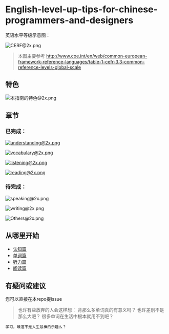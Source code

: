 # English-level-up-tips-for-chinese-programmers-and-designers

英语水平等级示意图：

![CERF@2x.png](https://ooo.0o0.ooo/2017/06/05/5934bb9a2e3bc.png)
>本图主要参考 http://www.coe.int/en/web/common-european-framework-reference-languages/table-1-cefr-3.3-common-reference-levels-global-scale

## 特色

![本指南的特色@2x.png](https://ooo.0o0.ooo/2017/06/06/5935fd3b1f97b.png)

## 章节
### 已完成：
[![understanding@2x.png](https://ooo.0o0.ooo/2017/06/05/593528281ae08.png)](https://github.com/byoungd/english-level-up-tips-for-chinese-programmers-and-designers/blob/master/understanding.md)

[![vocabulary@2x.png](https://ooo.0o0.ooo/2017/06/05/5935282811f5b.png)](https://github.com/byoungd/english-level-up-tips-for-chinese-programmers-and-designers/blob/master/vocabulary.md)

[![listening@2x.png](https://ooo.0o0.ooo/2017/06/05/59352827cb44b.png)](https://github.com/byoungd/english-level-up-tips-for-chinese-programmers-and-designers/blob/master/listening.md)

[![reading@2x.png](https://ooo.0o0.ooo/2017/06/05/59352827ddd15.png)](https://github.com/byoungd/english-level-up-tips-for-chinese-programmers-and-designers/blob/master/reading.md)
### 待完成：



![speaking@2x.png](https://ooo.0o0.ooo/2017/06/05/59352827f07e1.png)

![writing@2x.png](https://ooo.0o0.ooo/2017/06/05/59352828161b7.png)

![Others@2x.png](https://ooo.0o0.ooo/2017/06/05/5935535d449a9.png)


## 从哪里开始
- [认知篇](https://github.com/byoungd/english-level-up-tips-for-chinese-programmers-and-designers/blob/master/understanding.md)
- [单词篇](https://github.com/byoungd/english-level-up-tips-for-chinese-programmers-and-designers/blob/master/vocabulary.md)
- [听力篇](https://github.com/byoungd/english-level-up-tips-for-chinese-programmers-and-designers/blob/master/listening.md)
- [阅读篇](https://github.com/byoungd/english-level-up-tips-for-chinese-programmers-and-designers/blob/master/reading.md)

## 有疑问或建议
您可以直接在本repo提issue


>也许有些放弃的人会这样想：
    背那么多单词真的有意义吗？
    也许差别不是那么大吧？
    很多单词在生活中根本就用不到吧？
    
   
    学习，难道不是人生最棒的乐趣么？